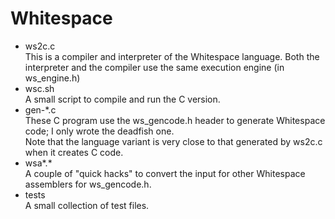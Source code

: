 # Whitespace

* ws2c.c  
  This is a compiler and interpreter of the Whitespace language. Both the interpreter and the compiler use the 
  same execution engine (in ws_engine.h)
* wsc.sh  
  A small script to compile and run the C version.
* gen-*.c  
  These C program use the ws_gencode.h header to generate Whitespace code; I only wrote the deadfish one.  
  Note that the language variant is very close to that generated by ws2c.c when it creates C code. 
* wsa*.*   
  A couple of "quick hacks" to convert the input for other Whitespace assemblers for ws_gencode.h.
* tests  
  A small collection of test files.
